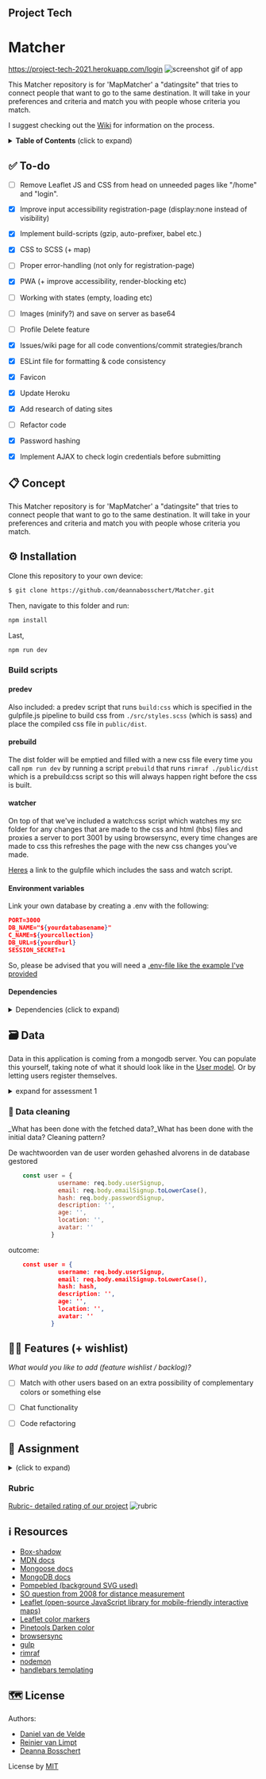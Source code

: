 ## Project Tech

# Matcher
https://project-tech-2021.herokuapp.com/login
![screenshot gif of app](https://cleanshot-cloud-fra.s3.eu-central-1.amazonaws.com/media/8774/O2VNl7CwZtQMg21eYtqWaT1FtR8gJQg8vrc0c7HF.gif?X-Amz-Content-Sha256=UNSIGNED-PAYLOAD&X-Amz-Security-Token=IQoJb3JpZ2luX2VjEHoaDGV1LWNlbnRyYWwtMSJIMEYCIQCGyxCmzK3XDOXdVMGUa6903SfyasFCc%2FZXLXV1PzwadQIhAI1PbVg5v3rA3pMWwx7VeVm7NP89kbuy0xBJ0cNhmpF5Kp8CCEMQABoMOTE5NTE0NDkxNjc0Igz8iMaWVVBIqm9VVCYq%2FAFSI%2Fj7ICPj28%2BWZUbLnxY0N%2BqQRjzmEabsnfoJGTOzu2LviHuzBghneEdIcZ5zfVUPeNNhRtXiNsNJhmB5hux1WakBuO4FtA7eZRiFWU9urE0QSOkZ%2BGj1YCvjlPsqhlMe2dDouQxpZmcprfiHuQT7BCJG0p0JwiRhiPr7sLNrjiqMJ11VW1zpyAIMRnA%2B7ySRKK59sMzbZE8EvbxJyDvqf7LxW8cBAecRnQsR24NvIiWa1Ugo5R42JQT3iz6oKEwEtXvu5lgHp50%2FMxdg%2BRJv29H5lZH8lIs2L0JTXjPxnGhAPqKjOFoY8SLZDhkl4upxdUJHrqpxs%2FfYLcQwmYmnhgY6mQFyiyBqVdGrUtHq1NLqXLj3Pg7%2B4tQE8krXdpsRsZ0wptog1vNj8s3%2BjzLBkg6jSA5qMzodzP766kFXyncGVbrSW1wHZQviHtb4pv0u1axVRRPmX2jPL%2F9jINiszfbQoqO5XJzJBp6dYW5vTLbmDHMrv0BSmZ8GExAvW6xIjW8GEB2MC9JDGcR1yRoD1LhxTxat3XC8PUTC%2Fi0%3D&X-Amz-Algorithm=AWS4-HMAC-SHA256&X-Amz-Credential=ASIA5MF2VVMNHOKAAN7I%2F20210616%2Feu-central-1%2Fs3%2Faws4_request&X-Amz-Date=20210616T094352Z&X-Amz-SignedHeaders=host&X-Amz-Expires=300&X-Amz-Signature=086b409c42db57c871319c9d16e3d29d764a581b6259b648768519f7c51a381a)


This Matcher repository is for 'MapMatcher' a "datingsite" that tries to connect people that want to go to the same destination.
It will take in your preferences and criteria and match you with people whose criteria you match.

I suggest checking out the [Wiki](https://github.com/DanielvandeVelde/Matcher/wiki) for information on the process.  

<details>
  <summary><strong>Table of Contents</strong> (click to expand)</summary>

<!-- toc -->

- [✅ To-do](#--to-do)
- [📋 Concept](#---concept)
- [⚙️ Installation](#---installation)
- [🗃 Data](#---data)
  * [🐒 Color API](#---github-api)
    + [Endpoint(s)](#endpoint-s-)
    + [Rate limiting](#rate-limiting)
  * [💽 Data cleaning](#---data-cleaning)
- [👯🏿‍ Features (+ wishlist)](#------features----wishlist-)
- [🏫 Assignment](#---assignment)
  * [Learning goals](#learning-goals)
  * [Goals](#goals)
  * [Rubric](#rubric)
- [ℹ️ Resources](#---resources)
  * [Credits](#credits)
  * [Small inspiration sources](#small-inspiration-sources)
- [🗺️ License](#----license)

<!-- tocstop -->

</details>
 
## ✅ To-do
- [ ] Remove Leaflet JS and CSS from head on unneeded pages like "/home" and "login".
- [x] Improve input accessibility registration-page (display:none instead of visibility)
- [x] Implement build-scripts (gzip, auto-prefixer, babel etc.)
- [x] CSS to SCSS (+ map)
- [ ] Proper error-handling (not only for registration-page)
- [x] PWA (+ improve accessibility, render-blocking etc)
- [ ] Working with states (empty, loading etc)
- [ ] Images (minify?) and save on server as base64
- [ ] Profile Delete feature
- [x] Issues/wiki page for all code conventions/commit strategies/branch
- [x] ESLint file for formatting & code consistency
- [x] Favicon
- [x] Update Heroku
- [x] Add research of dating sites
- [ ] Refactor code
- [x] Password hashing
- [x] Implement AJAX to check login credentials before submitting


## 📋 Concept

This Matcher repository is for 'MapMatcher' a "datingsite" that tries to connect people that want to go to the same destination.
It will take in your preferences and criteria and match you with people whose criteria you match.


## ⚙️ Installation
Clone this repository to your own device:
```bash
$ git clone https://github.com/deannabosschert/Matcher.git
```
Then, navigate to this folder and run:

```bash
npm install
```

Last,

```bash
npm run dev
```

### Build scripts
#### predev
Also included: a predev script that runs `build:css` which is specified in the gulpfile.js pipeline to build css from `./src/styles.scss` (which is sass) and place the compiled css file in `public/dist`.

#### prebuild
The dist folder will be emptied and filled with a new css file every time you call `npm run dev` by running a script `prebuild` that runs `rimraf ./public/dist` which is a prebuild:css script so this will always happen right before the css is built.

#### watcher
On top of that we've included a watch:css script which watches my src folder for any changes that are made to the css and html (hbs) files and proxies a server to port 3001 by using browsersync, every time changes are made to css this refreshes the page with the new css changes you've made.

[Heres](https://github.com/ReiniervanLimpt/project-tech-21/blob/main/gulpfile.js) a link to the gulpfile which includes the sass and watch script.


#### Environment variables
Link your own database by creating a .env with the following:

```json
PORT=3000
DB_NAME="${yourdatabasename}"
C_NAME=${yourcollection}
DB_URL=${yourdburl}
SESSION_SECRET=1

```
So, please be advised that you will need a [.env-file like the example I've provided](https://github.com/DanielvandeVelde/Matcher/blob/main/.env.example)


#### Dependencies

<details>
  <summary>Dependencies (click to expand)</summary>
```json
 "devDependencies": {
    "cross-env": "^7.0.2",
    "node-sass": "^4.14.1",
    "node-sass-glob-importer": "^5.3.2",
    "nodemon": "^2.0.2",
    "npm-run-all": "^4.1.5"
  },
  "dependencies": {
    "bcrypt": "^5.0.1",
    "body-parser": "^1.19.0",
    "connect-mongodb-session": "^2.4.1",
    "dotenv": "^8.2.0",
    "ejs": "^3.0.1",
    "express": "^4.17.1",
    "express-liquid": "^0.2.6",
    "express-session": "^1.17.1",
    "fs": "^0.0.1-security",
    "gyp": "^0.5.0",
    "heroku": "^7.2.0",
    "liquidjs": "^9.25.0",
    "mongodb": "^3.6.6",
    "mongoose": "^5.9.10",
    "multer": "^1.4.2",
    "node-fetch": "^2.6.0",
    "node-gyp": "^3.8.0",
    "rebuild": "^0.1.2"
  }
```
</details>


## 🗃 Data

Data in this application is coming from a mongodb server.
You can populate this yourself, taking note of what it should look like in the [User model](https://github.com/DanielvandeVelde/Matcher/blob/main/models/user.js).
Or by letting users register themselves.

<details>
  <summary>expand for assessment 1</summary>

### 🐒 API
_What external data source is featured in your project and what are its properties?_ 


Ik gebruik de ColorAPI, te vinden op https://www.thecolorapi.com/.

Hier haal ik de 'named color' op van de user, en gebruik ik de data van complementaire kleuren als matcher.


#### Properties
- Every color object returned by the API

- Is named (from a matched dataset of over 2000 names+colors) e.g. #24B1E0 == Cerulean
- Has an image URL for demonstration e.g. Cerulean image
- Is transposed into hex, rgb, cmyk, hsl, hsv and XYZ formats
- Is matched to a best-contrst color for text overlay, etc

#### Rate limiting
Niet vermeld!

  </details>
  
  
### 💽 Data cleaning
_What has been done with the fetched data?_What has been done with the initial data? Cleaning pattern?

De wachtwoorden van de user worden gehashed alvorens in de database gestored

```js
    const user = {
              username: req.body.userSignup,
              email: req.body.emailSignup.toLowerCase(),
              hash: req.body.passwordSignup,
              description: '',
              age: '',
              location: '',
              avatar: ''
            }
```

outcome:
```json
    const user = {
              username: req.body.userSignup,
              email: req.body.emailSignup.toLowerCase(),
              hash: hash,
              description: '',
              age: '',
              location: '',
              avatar: ''
            }
```

## 👯🏿‍ Features (+ wishlist)
_What would you like to add (feature wishlist / backlog)?_ 

- [ ] Match with other users based on an extra possibility of complementary colors or something else
- [ ] Chat functionality
- [ ] Code refactoring


## 🏫 Assignment
<details>
  <summary></strong> (click to expand)</summary>
We’ll focus on what it means to be a web developer, the current landscape of that space, and topics such as privacy, security, diversity, inclusion, accessibility, communication and team work.


### Learning goals

- You can design and develop a dynamic matching web application
- You can use version control using Git and GitHub
- You can navigate the terminal and set-up your own development environment
- You can write documentation that other developers understand
- You can explain your code and the cohesion of your application
- You can recognise good quality code, collaborate and review other people's code

### Goals 🐒
- Version control with Git (week 1)
- Write docs in markdown (week 1)
- Navigate the command line (week 2)
- Code quality and linting (week 3)
- Review code and understand code quality (week 4)
- Collaborate on GitHub with other developers (week 5)
- Learn about production environments and deployment (week 6)
- Learn about privacy and security issues (week 7+)

</details>

### Rubric

[Rubric- detailed rating of our project](https://github.com/deannabosschert/Matcher/wiki/Rubric)
![rubric](https://github.com/deannabosschert/Matcher/blob/main/src/img/rubric.png)


## ℹ️ Resources

- [Box-shadow](https://www.cssmatic.com/box-shadow)
- [MDN docs](https://developer.mozilla.org/en-US/)
- [Mongoose docs](https://mongoosejs.com/docs/api.html)
- [MongoDB docs](https://docs.mongodb.com/v4.0/reference/operator/query/)
- [Pompebled (background SVG used)](https://en.wikipedia.org/wiki/Seeblatt#/media/File:Pompebled.svg)
- [SO question from 2008 for distance measurement](https://stackoverflow.com/a/21623206)
- [Leaflet (open-source JavaScript library for mobile-friendly interactive maps)](https://leafletjs.com/)
- [Leaflet color markers](https://github.com/pointhi/leaflet-color-markers)
- [Pinetools Darken color](https://pinetools.com/darken-color)
- [browsersync](https://www.npmjs.com/package/browser-sync)
- [gulp](https://www.npmjs.com/package/gulp)
- [rimraf](https://www.npmjs.com/package/rimraf)
- [nodemon](https://www.npmjs.com/package/nodemon)
- [handlebars templating](https://www.npmjs.com/package/express-handlebars)

## 🗺️ License

Authors: 
- [Daniel van de Velde](https://github.com/deannabosschert)
- [Reinier van Limpt](https://github.com/deannabosschert)
- [Deanna Bosschert](https://github.com/deannabosschert)



License by
[MIT](https://github.com/deannabosschert/project/blob/master/LICENSE)
